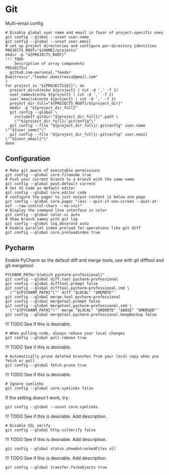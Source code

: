# Git

Multi-email config

```shell
# Disable global user name and email in favor of project-specific ones
git config --global --unset user.name
git config --global --unset user.email
# set up project directories and configure per-directory identities
PROJECTS_ROOT="${HOME}/projects"
mkdir -p "${PROJECTS_ROOT}"
!!! TODO
    Sescription of array components
PROJECTS=(
  github.com-personal,"Teodor Dumitrescu","teodor.dumitrescu@gmail.com"
)
for project in "${PROJECTS[@]}"; do
  project_dir=$(echo ${project} | cut -d ',' -f 1)
  user_name=$(echo ${project} | cut -d ',' -f 2)
  user_email=$(echo ${project} | cut -d ',' -f 3)
  project_dir_full="${PROJECTS_ROOT}/${project_dir}"
  mkdir -p "${project_dir_full}"
  git config --global \
    includeIf.gitdir:"${project_dir_full}/".path \
    \""${project_dir_full}/.gitconfig"\"
  git config --file "${project_dir_full}/.gitconfig" user.name \""${user_name}"\"
  git config --file "${project_dir_full}/.gitconfig" user.email \""${user_email}"\"
done
```

## Configuration

```shell
# Make git aware of executable permissions
git config --global core.filemode true
# Push your current branch to a branch with the same name
git config --global push.default current
# Set VS Code as default editor
git config --global core.editor code
# configure the pager to just output content is below one page
git config --global core.pager "less --quit-if-one-screen --quit-at-eof --raw-control-chars --no-init"
# Display the command line interface in color
git config --global color.ui auto
# Show branch names with git log
git config --global log.decorate auto
# Enable parallel index preload for operations like git diff
git config --global core.preloadindex true
```

## Pycharm

Enable PyCharm as the default diff and merge tools, use with git difftool and git mergetool:

```shell
PYCHARM_PATH="$(which pycharm-professional)"
git config --global diff.tool pycharm-professional
git config --global difftool.prompt false
git config --global difftool.pycharm-professional.cmd \
  \""${PYCHARM_PATH}"\"' diff "$LOCAL" "$REMOTE"'
git config --global merge.tool pycharm-professional
git config --global mergetool.prompt false
git config --global mergetool.pycharm-professional.cmd \
  \""${PYCHARM_PATH}"\"' merge "$LOCAL" "$REMOTE" "$BASE" "$MERGED"'
git config --global mergetool.pycharm-professional.keepBackup false
```

!!! TODO
    See if this is desirable.

```shell
# When pulling code, always rebase your local changes
git config --global pull.rebase true
```

!!! TODO
    See if this is desirable.

```shell
# Automatically prune deleted branches from your local copy when you fetch or pull
git config --global fetch.prune true
```

!!! TODO
    See if this is desirable.

```shell
# Ignore symlinks
git config --global core.symlinks false
```

If the setting doesn't work, try:

```shell
git config --global --unset core.symlinks
```

!!! TODO
    See if this is desirable. Add description.

```shell
# Disable SSL verify
git config --global http.sslVerify false
```

!!! TODO
    See if this is desirable. Add description.

```shell
git config --global status.showUntrackedFiles all
```

!!! TODO
    See if this is desirable. Add description.

```shell
git config --global transfer.fsckobjects true
```

